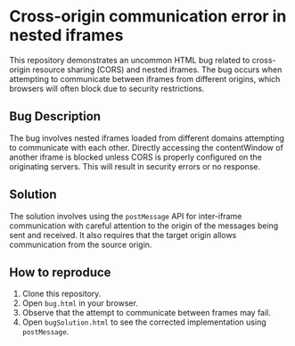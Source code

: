 # Cross-origin communication error in nested iframes

This repository demonstrates an uncommon HTML bug related to cross-origin resource sharing (CORS) and nested iframes. The bug occurs when attempting to communicate between iframes from different origins, which browsers will often block due to security restrictions.

## Bug Description
The bug involves nested iframes loaded from different domains attempting to communicate with each other.  Directly accessing the contentWindow of another iframe is blocked unless CORS is properly configured on the originating servers.  This will result in security errors or no response.

## Solution
The solution involves using the `postMessage` API for inter-iframe communication with careful attention to the origin of the messages being sent and received.  It also requires that the target origin allows communication from the source origin.

## How to reproduce
1. Clone this repository.
2. Open `bug.html` in your browser.  
3. Observe that the attempt to communicate between frames may fail.
4. Open `bugSolution.html` to see the corrected implementation using `postMessage`.
